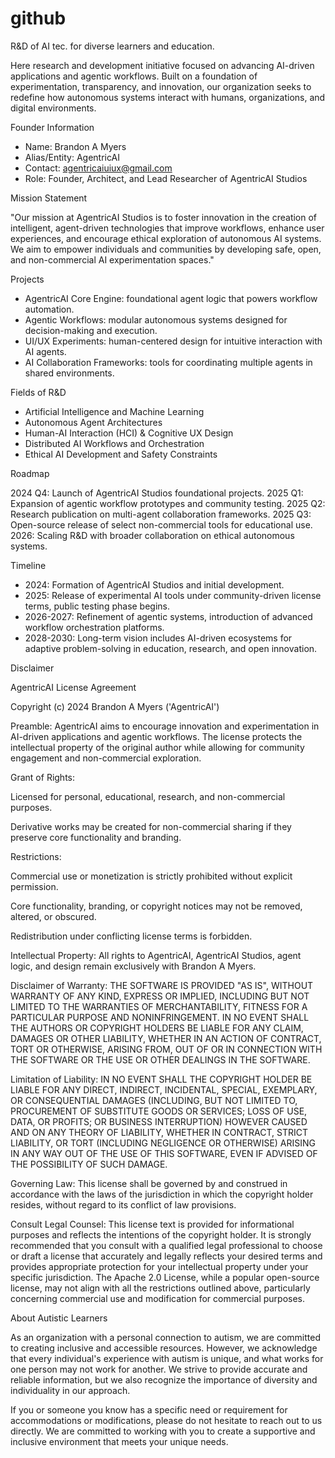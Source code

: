 # github
R&amp;D of AI tec. for diverse learners and education.

Here research and development initiative focused on advancing AI-driven applications and agentic workflows. Built on a foundation of experimentation, transparency, and innovation, our organization seeks to redefine how autonomous systems interact with humans, organizations, and digital environments.

Founder Information

* Name: Brandon A Myers
* Alias/Entity: AgentricAI
* Contact: agentricaiuiux@gmail.com
* Role: Founder, Architect, and Lead Researcher of AgentricAI Studios

Mission Statement

"Our mission at AgentricAI Studios is to foster innovation in the creation of intelligent, agent-driven technologies that improve workflows, enhance user experiences, and encourage ethical exploration of autonomous AI systems. We aim to empower individuals and communities by developing safe, open, and non-commercial AI experimentation spaces."

Projects

* AgentricAI Core Engine: foundational agent logic that powers workflow automation.
* Agentic Workflows: modular autonomous systems designed for decision-making and execution.
* UI/UX Experiments: human-centered design for intuitive interaction with AI agents.
* AI Collaboration Frameworks: tools for coordinating multiple agents in shared environments.

Fields of R&D

* Artificial Intelligence and Machine Learning
* Autonomous Agent Architectures
* Human-AI Interaction (HCI) & Cognitive UX Design
* Distributed AI Workflows and Orchestration
* Ethical AI Development and Safety Constraints

Roadmap

2024 Q4: Launch of AgentricAI Studios foundational projects.
2025 Q1: Expansion of agentic workflow prototypes and community testing.
2025 Q2: Research publication on multi-agent collaboration frameworks.
2025 Q3: Open-source release of select non-commercial tools for educational use.
2026: Scaling R&D with broader collaboration on ethical autonomous systems.

Timeline

* 2024: Formation of AgentricAI Studios and initial development.
* 2025: Release of experimental AI tools under community-driven license terms, public testing phase begins.
* 2026-2027: Refinement of agentic systems, introduction of advanced workflow orchestration platforms.
* 2028-2030: Long-term vision includes AI-driven ecosystems for adaptive problem-solving in education, research, and open innovation.

Disclaimer

AgentricAI License Agreement

Copyright (c) 2024 Brandon A Myers ('AgentricAI')

Preamble:
AgentricAI aims to encourage innovation and experimentation in AI-driven applications and agentic workflows. The license protects the intellectual property of the original author while allowing for community engagement and non-commercial exploration.

Grant of Rights:

Licensed for personal, educational, research, and non-commercial purposes.

Derivative works may be created for non-commercial sharing if they preserve core functionality and branding.

Restrictions:

Commercial use or monetization is strictly prohibited without explicit permission.

Core functionality, branding, or copyright notices may not be removed, altered, or obscured.

Redistribution under conflicting license terms is forbidden.

Intellectual Property:
All rights to AgentricAI, AgentricAI Studios, agent logic, and design remain exclusively with Brandon A Myers.

Disclaimer of Warranty:
THE SOFTWARE IS PROVIDED "AS IS", WITHOUT WARRANTY OF ANY KIND, EXPRESS OR IMPLIED, INCLUDING BUT NOT LIMITED TO THE WARRANTIES OF MERCHANTABILITY, FITNESS FOR A PARTICULAR PURPOSE AND NONINFRINGEMENT. IN NO EVENT SHALL THE AUTHORS OR COPYRIGHT HOLDERS BE LIABLE FOR ANY CLAIM, DAMAGES OR OTHER LIABILITY, WHETHER IN AN ACTION OF CONTRACT, TORT OR OTHERWISE, ARISING FROM, OUT OF OR IN CONNECTION WITH THE SOFTWARE OR THE USE OR OTHER DEALINGS IN THE SOFTWARE.

Limitation of Liability:
IN NO EVENT SHALL THE COPYRIGHT HOLDER BE LIABLE FOR ANY DIRECT, INDIRECT, INCIDENTAL, SPECIAL, EXEMPLARY, OR CONSEQUENTIAL DAMAGES (INCLUDING, BUT NOT LIMITED TO, PROCUREMENT OF SUBSTITUTE GOODS OR SERVICES; LOSS OF USE, DATA, OR PROFITS; OR BUSINESS INTERRUPTION) HOWEVER CAUSED AND ON ANY THEORY OF LIABILITY, WHETHER IN CONTRACT, STRICT LIABILITY, OR TORT (INCLUDING NEGLIGENCE OR OTHERWISE) ARISING IN ANY WAY OUT OF THE USE OF THIS SOFTWARE, EVEN IF ADVISED OF THE POSSIBILITY OF SUCH DAMAGE.

Governing Law:
This license shall be governed by and construed in accordance with the laws of the jurisdiction in which the copyright holder resides, without regard to its conflict of law provisions.

Consult Legal Counsel:
This license text is provided for informational purposes and reflects the intentions of the copyright holder. It is strongly recommended that you consult with a qualified legal professional to choose or draft a license that accurately and legally reflects your desired terms and provides appropriate protection for your intellectual property under your specific jurisdiction. The Apache 2.0 License, while a popular open-source license, may not align with all the restrictions outlined above, particularly concerning commercial use and modification for commercial purposes.

About Autistic Learners

As an organization with a personal connection to autism, we are committed to creating inclusive and accessible resources. However, we acknowledge that every individual's experience with autism is unique, and what works for one person may not work for another. We strive to provide accurate and reliable information, but we also recognize the importance of diversity and individuality in our approach.

If you or someone you know has a specific need or requirement for accommodations or modifications, please do not hesitate to reach out to us directly. We are committed to working with you to create a supportive and inclusive environment that meets your unique needs.
